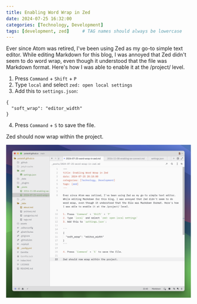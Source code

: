 ```yaml
---
title: Enabling Word Wrap in Zed
date: 2024-07-25 16:32:00
categories: [Technology, Development]
tags: [development, zed]     # TAG names should always be lowercase
---
```


Ever since Atom was retired, I've been using Zed as my go-to simple text editor. While editing Markdown for this blog, I was annoyed that Zed didn't seem to do word wrap, even though it understood that the file was Markdown format. Here's how I was able to enable it at the /project/ level.

1. Press `Command` + `Shift` + `P`
2. Type `local` and select `zed: open local settings`
3. Add this to `settings.json`:

```
{
  "soft_wrap": "editor_width"
}
```

4. Press `Command` + `S` to save the file.

Zed should now wrap within the project.

![Zed, with proper word wrapping.](/assets/zed-wrapping.png)
